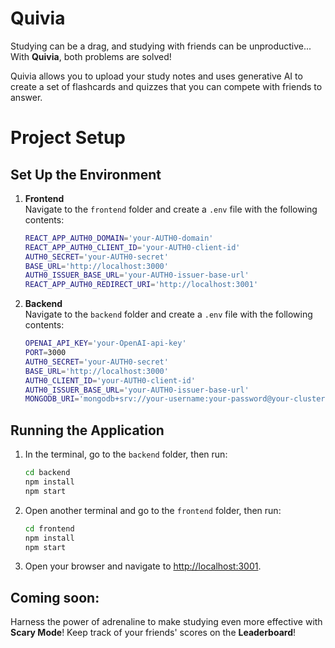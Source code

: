 # Quivia

Studying can be a drag, and studying with friends can be unproductive... With **Quivia**, both problems are solved! 

Quivia allows you to upload your study notes and uses generative AI to create a set of flashcards and quizzes that you can compete with friends to answer.

# Project Setup
## Set Up the Environment

1. **Frontend**  
    Navigate to the `frontend` folder and create a `.env` file with the following contents:
    ```bash
    REACT_APP_AUTH0_DOMAIN='your-AUTH0-domain'
    REACT_APP_AUTH0_CLIENT_ID='your-AUTH0-client-id'
    AUTH0_SECRET='your-AUTH0-secret'
    BASE_URL='http://localhost:3000'
    AUTH0_ISSUER_BASE_URL='your-AUTH0-issuer-base-url'
    REACT_APP_AUTH0_REDIRECT_URI='http://localhost:3001'
    ```

2. **Backend**  
    Navigate to the `backend` folder and create a `.env` file with the following contents:
    ```bash
    OPENAI_API_KEY='your-OpenAI-api-key'
    PORT=3000
    AUTH0_SECRET='your-AUTH0-secret'
    BASE_URL='http://localhost:3000'
    AUTH0_CLIENT_ID='your-AUTH0-client-id'
    AUTH0_ISSUER_BASE_URL='your-AUTH0-issuer-base-url'
    MONGODB_URI='mongodb+srv://your-username:your-password@your-cluster.mongodb.net/?retryWrites=true&w=majority&appName=your-app-name'
    ```

## Running the Application

1. In the terminal, go to the `backend` folder, then run:
    ```bash
    cd backend
    npm install
    npm start
    ```

2. Open another terminal and go to the `frontend` folder, then run:
    ```bash
    cd frontend
    npm install
    npm start
    ```

3. Open your browser and navigate to [http://localhost:3001](http://localhost:3001).


## Coming soon:
Harness the power of adrenaline to make studying even more effective with **Scary Mode**!
Keep track of your friends' scores on the **Leaderboard**!

